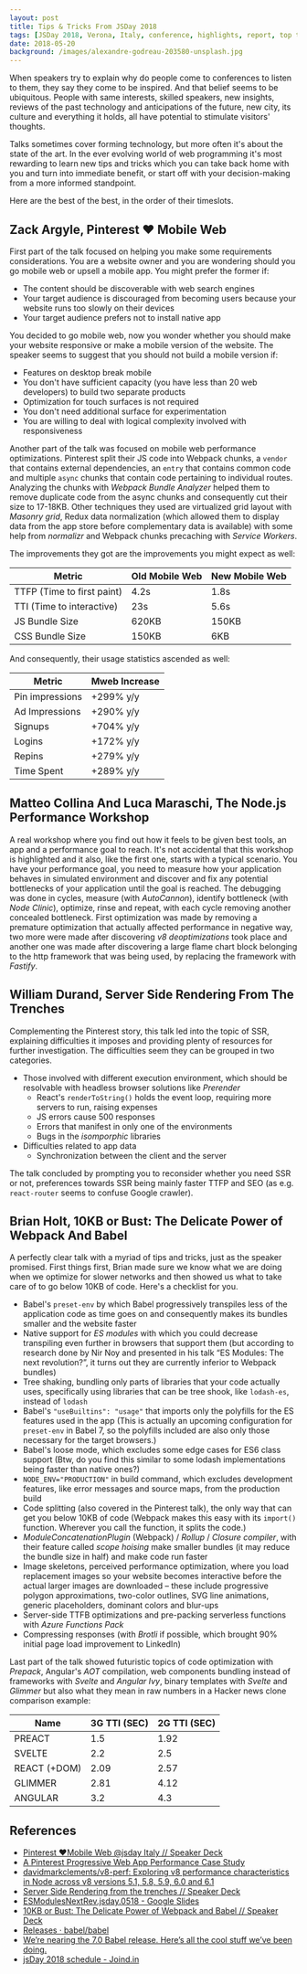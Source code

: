 ```yaml
---
layout: post
title: Tips & Tricks From JSDay 2018
tags: [JSDay 2018, Verona, Italy, conference, highlights, report, top talks, best talks, tips & tricks]
date: 2018-05-20
background: /images/alexandre-godreau-203580-unsplash.jpg
---
```


When speakers try to explain why do people come to conferences to listen to them, they say they come to be inspired. And that belief seems to be ubiquitous. People with same interests, skilled speakers, new insights, reviews of the past technology and anticipations of the future, new city, its culture and everything it holds, all have potential to stimulate visitors' thoughts.

Talks sometimes cover forming technology, but more often it's about the state of the art. In the ever evolving world of web programming it's most rewarding to learn new tips and tricks which you can take back home with you and turn into immediate benefit, or start off with your decision-making from a more informed standpoint.

Here are the best of the best, in the order of their timeslots.

## Zack Argyle, Pinterest ❤️ Mobile Web

First part of the talk focused on helping you make some requirements considerations. You are a website owner and you are wondering should you go mobile web or upsell a mobile app. You might prefer the former if:

- The content should be discoverable with web search engines
- Your target audience is discouraged from becoming users because your website runs too slowly on their devices
- Your target audience prefers not to install native app

You decided to go mobile web, now you wonder whether you should make your website responsive or make a mobile version of the website.
The speaker seems to suggest that you should not build a mobile version if:

- Features on desktop break mobile
- You don't have sufficient capacity (you have less than 20 web developers) to build two separate products
- Optimization for touch surfaces is not required
- You don't need additional surface for experimentation
- You are willing to deal with logical complexity involved with responsiveness

Another part of the talk was focused on mobile web performance optimizations. Pinterest split their JS code into Webpack chunks, a `vendor` that contains external dependencies, an `entry` that contains common code and multiple `async` chunks that contain code pertaining to individual routes. Analyzing the chunks with *Webpack Bundle Analyzer* helped them to remove duplicate code from the async chunks and consequently cut their size to 17-18KB. Other techniques they used are virtualized grid layout with *Masonry grid*, Redux data normalization (which allowed them to display data from the app store before complementary data is available) with some help from *normalizr* and Webpack chunks precaching with *Service Workers*.

The improvements they got are the improvements you might expect as well:

Metric | Old Mobile Web | New Mobile Web
-------|----------------|---------------
TTFP (Time to first paint) | 4.2s | 1.8s
TTI (Time to interactive) | 23s | 5.6s
JS Bundle Size | 620KB | 150KB
CSS Bundle Size | 150KB | 6KB

And consequently, their usage statistics ascended as well:

Metric | Mweb Increase
-------|--------------
Pin impressions | +299% y/y
Ad Impressions | +290% y/y
Signups | +704% y/y
Logins | +172% y/y
Repins | +279% y/y
Time Spent | +289% y/y

## Matteo Collina And Luca Maraschi, The Node.js Performance Workshop

A real workshop where you find out how it feels to be given best tools, an app and a performance goal to reach. It's not accidental that this workshop is highlighted and it also, like the first one, starts with a typical scenario. You have your performance goal, you need to measure how your application behaves in simulated environment and discover and fix any potential bottlenecks of your application until the goal is reached. The debugging was done in cycles, measure (with *AutoCannon*), identify bottleneck (with *Node Clinic*), optimize, rinse and repeat, with each cycle removing another concealed bottleneck. First optimization was made by removing a premature optimization that actually affected performance in negative way, two more were made after discovering *v8 deoptimizations* took place and another one was made after discovering a large flame chart block belonging to the http framework that was being used, by replacing the framework with *Fastify*.

## William Durand, Server Side Rendering From The Trenches

Complementing the Pinterest story, this talk led into the topic of SSR, explaining difficulties it imposes and providing plenty of resources for further investigation. The difficulties seem they can be grouped in two categories.

- Those involved with different execution environment, which should be resolvable with headless browser solutions like *Prerender*
  - React's `renderToString()` holds the event loop, requiring more servers to run, raising expenses
  - JS errors cause 500 responses
  - Errors that manifest in only one of the environments
  - Bugs in the *isomporphic* libraries
- Difficulties related to app data
  - Synchronization between the client and the server

The talk concluded by prompting you to reconsider whether you need SSR or not, preferences towards SSR being mainly faster TTFP and SEO (as e.g. `react-router` seems to confuse Google crawler).

## Brian Holt, 10KB or Bust: The Delicate Power of Webpack And Babel

A perfectly clear talk with a myriad of tips and tricks, just as the speaker promised. First things first, Brian made sure we know what we are doing when we optimize for slower networks and then showed us what to take care of to go below 10KB of code. Here's a checklist for you.

- Babel's `preset-env` by which Babel progressively transpiles less of the application code as time goes on and consequently makes its bundles smaller and the website faster
- Native support for *ES modules* with which you could decrease transpiling even further in browsers that support them (but according to research done by Nir Noy and presented in his talk “ES Modules: The next revolution?”, it turns out they are currently inferior to Webpack bundles)
- Tree shaking, bundling only parts of libraries that your code actually uses, specifically using libraries that can be tree shook, like `lodash-es`, instead of `lodash`
- Babel's `"useBuiltins": "usage"` that imports only the polyfills for the ES features used in the app (This is actually an upcoming configuration for `preset-env` in Babel 7, so the polyfills included are also only those necessary for the target browsers.)
- Babel's loose mode, which excludes some edge cases for ES6 class support (Btw, do you find this similar to some lodash implementations being faster than native ones?)
- `NODE_ENV="PRODUCTION"` in build command, which excludes development features, like error messages and source maps, from the production build
- Code splitting (also covered in the Pinterest talk), the only way that can get you below 10KB of code (Webpack makes this easy with its `import()` function. Wherever you call the function, it splits the code.)
- *ModuleConcatenationPlugin* (Webpack) / *Rollup* / *Closure compiler*, with their feature called *scope hoising* make smaller bundles (it may reduce the bundle size in half) and make code run faster
- Image skeletons, perceived performance optimization, where you load replacement images so your website becomes interactive before the actual larger images are downloaded – these include progressive polygon approximations, two-color outlines, SVG line animations, generic placeholders, dominant colors and blur-ups
- Server-side TTFB optimizations and pre-packing serverless functions with *Azure Functions Pack*
- Compressing responses (with *Brotli* if possible, which brought 90% initial page load improvement to LinkedIn)

Last part of the talk showed futuristic topics of code optimization with *Prepack*, Angular's *AOT* compilation, web components bundling instead of frameworks with *Svelte* and *Angular Ivy*, binary templates with *Svelte* and *Glimmer* but also what they mean in raw numbers in a Hacker news clone comparison example:

Name | 3G TTI (SEC) | 2G TTI (SEC)
-----|--------------|-------------
PREACT | 1.5 | 1.92
SVELTE | 2.2 | 2.5
REACT (+DOM) | 2.09 | 2.57
GLIMMER | 2.81 | 4.12
ANGULAR | 3.2 | 4.3

## References

- [Pinterest ❤️Mobile Web @jsday Italy // Speaker Deck](https://speakerdeck.com/zackargyle/pinterest-mobile-web-at-jsday-italy)
- [A Pinterest Progressive Web App Performance Case Study](https://medium.com/dev-channel/a-pinterest-progressive-web-app-performance-case-study-3bd6ed2e6154)
- [davidmarkclements/v8-perf: Exploring v8 performance characteristics in Node across v8 versions 5.1, 5.8, 5.9, 6.0 and 6.1](https://github.com/davidmarkclements/v8-perf)
- [Server Side Rendering from the trenches // Speaker Deck](https://speakerdeck.com/willdurand/server-side-rendering-from-the-trenches)
- [ESModulesNextRev.jsday.0518 - Google Slides](https://goo.gl/qRzeY3)
- [10KB or Bust: The Delicate Power of Webpack and Babel // Speaker Deck](https://speakerdeck.com/btholt/10kb-or-bust-the-delicate-power-of-webpack-and-babel)
- [Releases · babel/babel](https://github.com/babel/babel/releases)
- [We’re nearing the 7.0 Babel release. Here’s all the cool stuff we’ve been doing.](https://medium.freecodecamp.org/were-nearing-the-7-0-babel-release-here-s-all-the-cool-stuff-we-ve-been-doing-8c1ade684039)
- [jsDay 2018 schedule - Joind.in](https://joind.in/event/jsday-2018/schedule/list)
